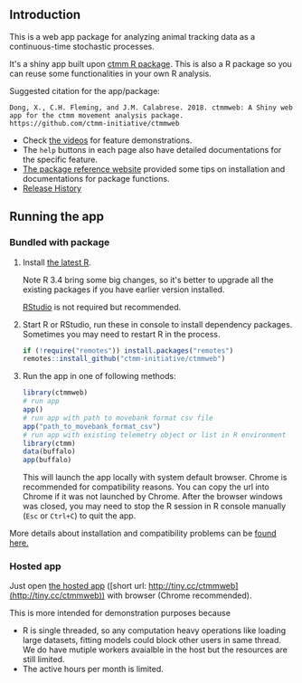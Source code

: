 ## Introduction

This is a web app package for analyzing animal tracking data as a continuous-time stochastic processes.

It's a shiny app built upon [ctmm R package](https://github.com/ctmm-initiative/ctmm). This is also a R package so you can reuse some functionalities in your own R analysis. 

Suggested citation for the app/package:

```
Dong, X., C.H. Fleming, and J.M. Calabrese. 2018. ctmmweb: A Shiny web app for the ctmm movement analysis package.
https://github.com/ctmm-initiative/ctmmweb
```

- Check [the videos](https://ctmm-initiative.github.io/ctmmwebdoc/articles/demo.html) for feature demonstrations. 
- The `help` buttons in each page also have detailed documentations for the specific feature.
- [The package reference website](https://ctmm-initiative.github.io/ctmmwebdoc/) provided some tips on installation and documentations for package functions.
- [Release History](https://ctmm-initiative.github.io/ctmmwebdoc/news/index.html)

## Running the app

### Bundled with package

1. Install [the latest R](https://www.r-project.org/). 

    Note R 3.4 bring some big changes, so it's better to upgrade all the existing packages if you have earlier version installed.
    
    [RStudio](https://www.rstudio.com/products/rstudio/download/) is not required but recommended.

2. Start R or RStudio, run these in console to install dependency packages. Sometimes you may need to restart R in the process.

    ```r
    if (!require("remotes")) install.packages("remotes")
    remotes::install_github("ctmm-initiative/ctmmweb")
    ```

3. Run the app in one of following methods:

    ```r
    library(ctmmweb)
    # run app
    app()
    # run app with path to movebank format csv file
    app("path_to_movebank_format_csv")
    # run app with existing telemetry object or list in R environment
    library(ctmm)
    data(buffalo)
    app(buffalo)
    ```
  
    This will launch the app locally with system default browser. Chrome is recommended for compatibility reasons. You can copy the url into Chrome if it was not launched by Chrome. After the browser windows was closed, you may need to stop the R session in R console manually (`Esc` or `Ctrl+C`) to quit the app.
  
  More details about installation and compatibility problems can be [found here.](https://ctmm-initiative.github.io/ctmmwebdoc/articles/installation.html) 

### Hosted app
Just open [the hosted app](https://ctmm.shinyapps.io/ctmmweb/) ([short url: http://tiny.cc/ctmmweb](http://tiny.cc/ctmmweb)) with browser (Chrome recommended). 

This is more intended for demonstration purposes because

- R is single threaded, so any computation heavy operations like loading large datasets, fitting models could block other users in same thread. We do have mutiple workers avaialble in the host but the resources are still limited.
- The active hours per month is limited. 
